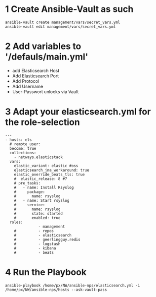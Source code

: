 # 1 Create Ansible-Vault as such

```
ansible-vault create management/vars/secret_vars.yml
ansible-vault edit management/vars/secret_vars.yml  
````

# 2 Add variables to '/defauls/main.yml' 
- add Elasticsearch Host
- Add Elasticsearch Port
- Add Protocol
- Add Username
- User-Passwort unlocks via Vault


# 3 Adapt your elasticsearch.yml for the role-selection

```
---
- hosts: els
  # remote_user:
  become: true
  collections:
    - netways.elasticstack
  vars:
    elastic_variant: elastic #oss
    elasticsearch_jna_workaround: true
    elastic_override_beats_tls: true
    #  elastic_release: 8 #7
    # pre_tasks:
    #   - name: Install Rsyslog
    #     package:
    #       name: rsyslog
    #   - name: Start rsyslog
    #     service:
    #       name: rsyslog
    #       state: started
    #       enabled: true
  roles:
               - management
    #          - repos
    #          - elasticsearch
    #          - geerlingguy.redis
    #          - logstash
    #          - kibana
    #          - beats

```
# 4 Run the Playbook

```
ansible-playbook /home/px/NW/ansible-nps/elasticsearch.yml -i /home/px/NW/ansible-nps/hosts --ask-vault-pass

```
